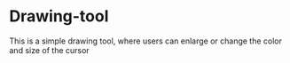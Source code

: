 # Drawing-tool
This is a simple drawing tool, where users can enlarge or change the color and size of the cursor

